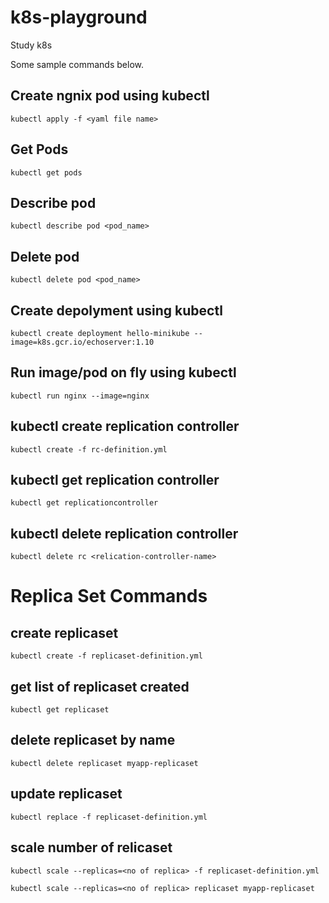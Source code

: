 # k8s-playground
Study k8s

Some sample commands below.

## Create ngnix pod using kubectl
`kubectl apply -f <yaml file name>`

## Get Pods
`kubectl get pods`

## Describe pod
`kubectl describe pod <pod_name>`

## Delete pod
`kubectl delete pod <pod_name>`

## Create depolyment using kubectl
`kubectl create deployment hello-minikube --image=k8s.gcr.io/echoserver:1.10`

## Run image/pod on fly using kubectl
`kubectl run nginx --image=nginx`

## kubectl create replication controller
`kubectl create -f rc-definition.yml`

## kubectl get replication controller
`kubectl get replicationcontroller`

## kubectl delete replication controller
`kubectl delete rc <relication-controller-name>`

# Replica Set Commands

## create replicaset
`kubectl create -f replicaset-definition.yml` 

## get list of replicaset created
`kubectl get replicaset`

## delete replicaset by name
`kubectl delete replicaset myapp-replicaset`

## update replicaset
`kubectl replace -f replicaset-definition.yml`

## scale number of relicaset
`kubectl scale --replicas=<no of replica> -f replicaset-definition.yml`

`kubectl scale --replicas=<no of replica> replicaset myapp-replicaset`
